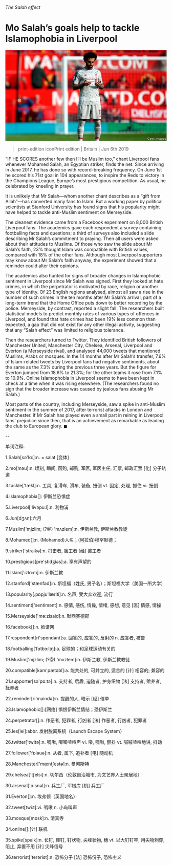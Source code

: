 ###### The Salah effect

# Mo Salah’s goals help to tackle Islamophobia in Liverpool 

![image](images/20190608_brp504.jpg) 

> print-edition iconPrint edition | Britain | Jun 6th 2019 

“IF HE SCORES another few then I’ll be Muslim too,” chant Liverpool fans whenever Mohamed Salah, an Egyptian striker, finds the net. Since arriving in June 2017, he has done so with record-breaking frequency. On June 1st he scored his 71st goal in 104 appearances, to inspire the Reds to victory in the Champions League, Europe’s most prestigious competition. As usual, he celebrated by kneeling in prayer. 

It is unlikely that Mr Salah—whom another chant describes as a “gift from Allah”—has converted many fans to Islam. But a working paper by political scientists at Stanford University has found signs that his popularity might have helped to tackle anti-Muslim sentiment on Merseyside. 

The cleanest evidence came from a Facebook experiment on 8,000 British Liverpool fans. The academics gave each respondent a survey containing footballing facts and questions; a third of surveys also included a slide describing Mr Salah’s commitment to praying. Then all users were asked about their attitudes to Muslims. Of those who saw the slide about Mr Salah’s faith, 23% thought Islam was compatible with British values, compared with 18% of the other fans. Although most Liverpool supporters may know about Mr Salah’s faith anyway, the experiment showed that a reminder could alter their opinions. 

The academics also hunted for signs of broader changes in Islamophobic sentiment in Liverpool since Mr Salah was signed. First they looked at hate crimes, in which the perpetrator is motivated by race, religion or another type of identity. Of 23 English regions analysed, almost all saw a rise in the number of such crimes in the ten months after Mr Salah’s arrival, part of a long-term trend that the Home Office puts down to better recording by the police. Merseyside, by contrast, reported a slight fall. The researchers built statistical models to predict monthly rates of various types of offences in Liverpool, and found that hate crimes had been 19% less common than expected, a gap that did not exist for any other illegal activity, suggesting that any “Salah effect” was limited to religious tolerance. 

Then the researchers turned to Twitter. They identified British followers of Manchester United, Manchester City, Chelsea, Arsenal, Liverpool and Everton (a Merseyside rival), and analysed 44,000 tweets that mentioned Muslims, Arabs or mosques. In the 14 months after Mr Salah’s transfer, 7.6% of Islam-related tweets by Liverpool fans had negative sentiments, about the same as the 7.3% during the previous three years. But the figure for Everton jumped from 18.6% to 21.3%; for the other teams it rose from 7.1% to 10.9%. Online Islamophobia in Liverpool seems to have been kept in check at a time when it was rising elsewhere. (The researchers found no sign that the broader increase was caused by jealous fans abusing Mr Salah.) 

Most parts of the country, including Merseyside, saw a spike in anti-Muslim sentiment in the summer of 2017, after terrorist attacks in London and Manchester. If Mr Salah has played even a small part in reining in Liverpool fans’ prejudice since then, that is an achievement as remarkable as leading the club to European glory. ◼ 

-- 

 单词注释:

1.Salah[sә'lɑ:]:n. = salat [变体] 

2.mo[mәu]:n. 顷刻, 瞬间, 函购, 邮购, 军医, 军医主任, 汇票, 邮政汇票 [化] 分子轨道 

3.tackle['tækl]:n. 工具, 复滑车, 滑车, 装备, 扭倒 vt. 固定, 处理, 抓住 vi. 扭倒 

4.islamophobia[]: 伊斯兰恐惧症 

5.Liverpool['livәpu:l]:n. 利物浦 

6.Jun[dʒʌn]:六月 

7.Muslim['mjzlim; (?@) 'mʌzlem]:n. 伊斯兰教, 伊斯兰教教徒 

8.Mohamed[]:n. (Mohamed)人名；(阿拉伯)穆罕默德； 

9.striker['straikә]:n. 打击者, 罢工者 [经] 罢工者 

10.prestigious[pre'stidʒiәs]:a. 享有声望的 

11.Islam['izlɑ:m]:n. 伊斯兰教 

12.stanford['stænfәd]:n. 斯坦福（姓氏, 男子名）；斯坦福大学（美国一所大学） 

13.popularity[.pɒpju'læriti]:n. 名声, 受大众欢迎, 流行 

14.sentiment['sentimәnt]:n. 感情, 感伤, 情操, 情绪, 感想, 意见 [医] 情感, 情操 

15.Merseyside['mә:zisaid]:n. 默西赛德郡 

16.facebook[]:n. 脸谱网 

17.respondent[ri'spɒndәnt]:a. 回答的, 应答的, 反射的 n. 应答者, 被告 

18.footballing[ˈfʊtbɔ:lɪŋ]:a. 足球的；和足球运动有关的 

19.Muslim['mjzlim; (?@) 'mʌzlem]:n. 伊斯兰教, 伊斯兰教教徒 

20.compatible[kәm'pætәbl]:a. 能共处的, 可并立的, 适合的 [计] 相容的; 兼容的 

21.supporter[sә'pɒ:tә]:n. 支持者, 后盾, 迫随者, 护身织物 [法] 支持者, 赡养者, 抚养者 

22.reminder[ri'maindә]:n. 提醒的人, 暗示 [经] 催单 

23.Islamophobic[]:[网络] 惧恨伊斯兰情结；恐伊斯兰 

24.perpetrator[]:n. 作恶者, 犯罪者, 行凶者 [法] 作恶者, 行凶者, 犯罪者 

25.les[lei]:abbr. 发射脱离系统（Launch Escape System） 

26.twitter['twitә]:n. 啁啾, 唧唧喳喳声 vi. 啭, 啁啾, 颤抖 vt. 嘁嘁喳喳地讲, 抖动 

27.follower['fɒlәuә]:n. 从者, 属下, 追补者 [电] 随动机 

28.Manchester['mæntʃestә]:n. 曼彻斯特 

29.chelsea['tʃelsi]:n. 切尔西（伦敦自治城市, 为文艺界人士聚居地） 

30.arsenal['ɑ:snәl]:n. 兵工厂, 军械库 [机] 兵工厂 

31.Everton[]:n. 埃弗顿（英国地名） 

32.tweet[twi:t]:vi. 啁啾 n. 小鸟叫声 

33.mosque[mɒsk]:n. 清真寺 

34.online[]:[计] 联机 

35.spike[spaik]:n. 长钉, 鞋钉, 钉状物, 尖峰状物, 穗 vt. 以大钉钉牢, 用尖物刺穿, 阻止, 弃置不用 [计] 尖峰信号 

36.terrorist['terәrist]:n. 恐怖分子 [法] 恐怖份子, 恐怖主义 

